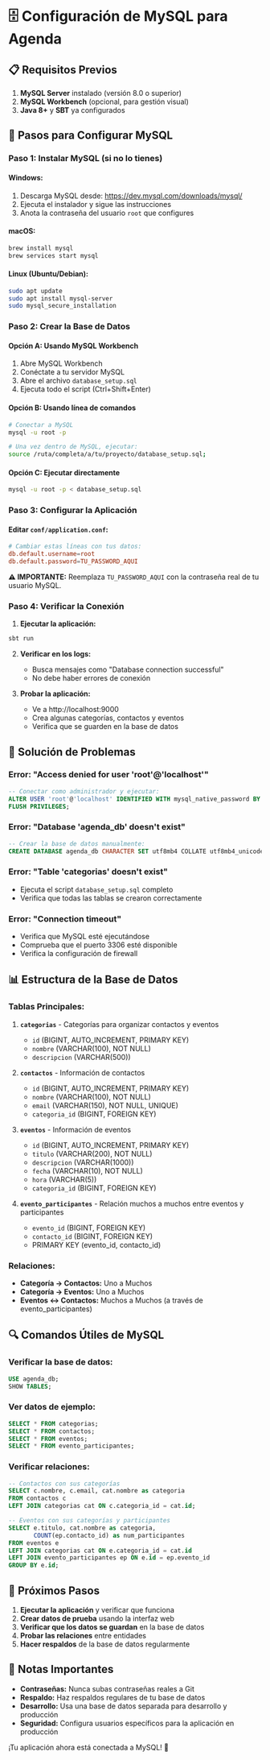 # 🗄️ Configuración de MySQL para Agenda

## 📋 Requisitos Previos

1. **MySQL Server** instalado (versión 8.0 o superior)
2. **MySQL Workbench** (opcional, para gestión visual)
3. **Java 8+** y **SBT** ya configurados

## 🚀 Pasos para Configurar MySQL

### **Paso 1: Instalar MySQL (si no lo tienes)**

#### **Windows:**
1. Descarga MySQL desde: https://dev.mysql.com/downloads/mysql/
2. Ejecuta el instalador y sigue las instrucciones
3. Anota la contraseña del usuario `root` que configures

#### **macOS:**
```bash
brew install mysql
brew services start mysql
```

#### **Linux (Ubuntu/Debian):**
```bash
sudo apt update
sudo apt install mysql-server
sudo mysql_secure_installation
```

### **Paso 2: Crear la Base de Datos**

#### **Opción A: Usando MySQL Workbench**
1. Abre MySQL Workbench
2. Conéctate a tu servidor MySQL
3. Abre el archivo `database_setup.sql`
4. Ejecuta todo el script (Ctrl+Shift+Enter)

#### **Opción B: Usando línea de comandos**
```bash
# Conectar a MySQL
mysql -u root -p

# Una vez dentro de MySQL, ejecutar:
source /ruta/completa/a/tu/proyecto/database_setup.sql;
```

#### **Opción C: Ejecutar directamente**
```bash
mysql -u root -p < database_setup.sql
```

### **Paso 3: Configurar la Aplicación**

#### **Editar `conf/application.conf`:**
```conf
# Cambiar estas líneas con tus datos:
db.default.username=root
db.default.password=TU_PASSWORD_AQUI
```

**⚠️ IMPORTANTE:** Reemplaza `TU_PASSWORD_AQUI` con la contraseña real de tu usuario MySQL.

### **Paso 4: Verificar la Conexión**

1. **Ejecutar la aplicación:**
```bash
sbt run
```

2. **Verificar en los logs:**
   - Busca mensajes como "Database connection successful"
   - No debe haber errores de conexión

3. **Probar la aplicación:**
   - Ve a http://localhost:9000
   - Crea algunas categorías, contactos y eventos
   - Verifica que se guarden en la base de datos

## 🔧 Solución de Problemas

### **Error: "Access denied for user 'root'@'localhost'"**
```sql
-- Conectar como administrador y ejecutar:
ALTER USER 'root'@'localhost' IDENTIFIED WITH mysql_native_password BY 'tu_nueva_password';
FLUSH PRIVILEGES;
```

### **Error: "Database 'agenda_db' doesn't exist"**
```sql
-- Crear la base de datos manualmente:
CREATE DATABASE agenda_db CHARACTER SET utf8mb4 COLLATE utf8mb4_unicode_ci;
```

### **Error: "Table 'categorias' doesn't exist"**
- Ejecuta el script `database_setup.sql` completo
- Verifica que todas las tablas se crearon correctamente

### **Error: "Connection timeout"**
- Verifica que MySQL esté ejecutándose
- Comprueba que el puerto 3306 esté disponible
- Verifica la configuración de firewall

## 📊 Estructura de la Base de Datos

### **Tablas Principales:**

1. **`categorias`** - Categorías para organizar contactos y eventos
   - `id` (BIGINT, AUTO_INCREMENT, PRIMARY KEY)
   - `nombre` (VARCHAR(100), NOT NULL)
   - `descripcion` (VARCHAR(500))

2. **`contactos`** - Información de contactos
   - `id` (BIGINT, AUTO_INCREMENT, PRIMARY KEY)
   - `nombre` (VARCHAR(100), NOT NULL)
   - `email` (VARCHAR(150), NOT NULL, UNIQUE)
   - `categoria_id` (BIGINT, FOREIGN KEY)

3. **`eventos`** - Información de eventos
   - `id` (BIGINT, AUTO_INCREMENT, PRIMARY KEY)
   - `titulo` (VARCHAR(200), NOT NULL)
   - `descripcion` (VARCHAR(1000))
   - `fecha` (VARCHAR(10), NOT NULL)
   - `hora` (VARCHAR(5))
   - `categoria_id` (BIGINT, FOREIGN KEY)

4. **`evento_participantes`** - Relación muchos a muchos entre eventos y participantes
   - `evento_id` (BIGINT, FOREIGN KEY)
   - `contacto_id` (BIGINT, FOREIGN KEY)
   - PRIMARY KEY (evento_id, contacto_id)

### **Relaciones:**
- **Categoría → Contactos:** Uno a Muchos
- **Categoría → Eventos:** Uno a Muchos
- **Eventos ↔ Contactos:** Muchos a Muchos (a través de evento_participantes)

## 🔍 Comandos Útiles de MySQL

### **Verificar la base de datos:**
```sql
USE agenda_db;
SHOW TABLES;
```

### **Ver datos de ejemplo:**
```sql
SELECT * FROM categorias;
SELECT * FROM contactos;
SELECT * FROM eventos;
SELECT * FROM evento_participantes;
```

### **Verificar relaciones:**
```sql
-- Contactos con sus categorías
SELECT c.nombre, c.email, cat.nombre as categoria 
FROM contactos c 
LEFT JOIN categorias cat ON c.categoria_id = cat.id;

-- Eventos con sus categorías y participantes
SELECT e.titulo, cat.nombre as categoria, 
       COUNT(ep.contacto_id) as num_participantes
FROM eventos e 
LEFT JOIN categorias cat ON e.categoria_id = cat.id
LEFT JOIN evento_participantes ep ON e.id = ep.evento_id
GROUP BY e.id;
```

## 🎯 Próximos Pasos

1. **Ejecutar la aplicación** y verificar que funciona
2. **Crear datos de prueba** usando la interfaz web
3. **Verificar que los datos se guardan** en la base de datos
4. **Probar las relaciones** entre entidades
5. **Hacer respaldos** de la base de datos regularmente

## 📝 Notas Importantes

- **Contraseñas:** Nunca subas contraseñas reales a Git
- **Respaldo:** Haz respaldos regulares de tu base de datos
- **Desarrollo:** Usa una base de datos separada para desarrollo y producción
- **Seguridad:** Configura usuarios específicos para la aplicación en producción

¡Tu aplicación ahora está conectada a MySQL! 🎉
